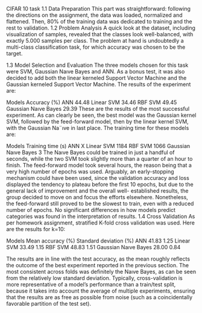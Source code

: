 
CIFAR 10 task
1.1	Data Preparation
This part was straightforward: following the directions on the assignment, the data was loaded, normalized and flattened. Then, 80% of the training data was dedicated to training and the rest to validation.
1.2	Problem Analysis
A quick look at the dataset, including visualization of samples, revealed that the classes look well-balanced, with exactly 5.000 samples per class. The problem at hand is undoubtedly a multi-class classification task, for which accuracy was chosen to be the target.
 

1.3	Model Selection and Evaluation
The three models chosen for this task were SVM, Gaussian Naıve Bayes and ANN. As a bonus test, it was also decided to add both the linear kerneled Support Vector Machine and the Gaussian kerneled Support Vector Machine. The results of the experiment are:

Models	Accuracy (%)
ANN	44.48
Linear SVM	34.46
RBF SVM	49.45
Gaussian Naıve Bayes	29.39
These are the results of the most successful experiment. As can clearly be seen, the best model was the Gaussian kernel SVM, followed by the feed-forward model, then by the linear kernel SVM, with the Gaussian Na¨ıve in last place. The training time for these models are:

Models	Training time (s)
ANN	X
Linear SVM	1184
RBF SVM	1066
Gaussian Naıve Bayes	3
The Naıve Bayes could be trained in just a handful of seconds, while the two SVM took slightly more than a quarter of an hour to finish. The feed-forward model took several hours, the reason being that a very high number of epochs was used. Arguably, an early-stopping mechanism could have been used, since the validation accuracy and loss displayed the tendency to plateau before the first 10 epochs, but due to the general lack of improvement and the overall well- established results, the group decided to move on and focus the efforts elsewhere. Nonetheless, the feed-forward still proved to be the slowest to train, even with a reduced number of epochs. No significant differences in how models predict categories was found in the interpretation of results.
1.4	Cross Validation
As per homework assignment, stratified K-fold cross validation was used. Here are the results for k=10:

Models	Mean accuracy (%)	Standard deviation (%)
ANN	41.83	1.25
Linear SVM	33.49	1.15
RBF SVM	48.83	1.51
Gaussian Naıve Bayes	28.00	0.84
 


The results are in line with the test accuracy, as the mean roughly reflects the outcome of the best experiment reported in the previous section. The most consistent across folds was definitely the Naıve Bayes, as can be seen from the relatively low standard deviation. Typically, cross-validation is more representative of a model’s performance than a train/test split, because it takes into account the average of multiple experiments, ensuring that the results are as free as possible from noise (such as a coincidentally favorable partition of the test set).

